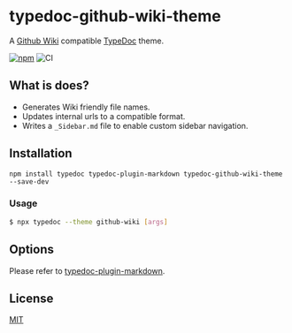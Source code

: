 # typedoc-github-wiki-theme

A [Github Wiki](https://docs.github.com/en/communities/documenting-your-project-with-wikis/about-wikis) compatible [TypeDoc](https://github.com/TypeStrong/typedoc) theme.

[![npm](https://img.shields.io/npm/v/typedoc-github-wiki-theme.svg)](https://www.npmjs.com/package/typedoc-github-wiki-theme)
![CI](https://github.com/tgreyuk/typedoc-plugin-markdown/actions/workflows/ci.yml/badge.svg?branch=master)

## What is does?

- Generates Wiki friendly file names.
- Updates internal urls to a compatible format.
- Writes a `_Sidebar.md` file to enable custom sidebar navigation.

## Installation

```shell
npm install typedoc typedoc-plugin-markdown typedoc-github-wiki-theme --save-dev
```

### Usage

```bash
$ npx typedoc --theme github-wiki [args]
```

## Options

Please refer to [typedoc-plugin-markdown](https://github.com/tgreyuk/typedoc-plugin-markdown/blob/master/packages/typedoc-plugin-markdown/README.md#options).

## License

[MIT](https://github.com/tgreyuk/typedoc-plugin-markdown/blob/master/packages/typedoc-github-wiki-theme/LICENSE)
